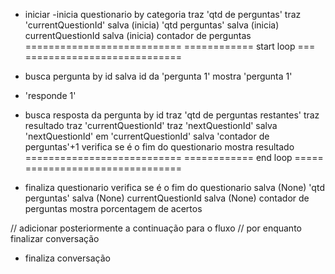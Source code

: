 * iniciar
-inicia questionario by categoria
    traz 'qtd de perguntas'
    traz 'currentQuestionId'
    salva (inicia) 'qtd perguntas'
    salva (inicia) currentQuestionId
    salva (inicia) contador de perguntas
===========================
============ start loop ===
===========================
- busca pergunta by id
    salva id da 'pergunta 1'
    mostra 'pergunta 1'
* 'responde 1'
- busca resposta da pergunta by id
    traz 'qtd de perguntas restantes'
    traz resultado
    traz 'currentQuestionId'
    traz 'nextQuestionId'
    salva 'nextQuestionId' em 'currentQuestionId'
    salva 'contador de perguntas'+1
    verifica se é o fim do questionario
    mostra resultado
===========================
============ end loop =====
===========================

- finaliza questionario
    verifica se é o fim do questionario
    salva (None) 'qtd perguntas'
    salva (None) currentQuestionId
    salva (None) contador de perguntas
    mostra porcentagem de acertos

// adicionar posteriormente a continuação para o fluxo
// por enquanto finalizar conversação
- finaliza conversação
